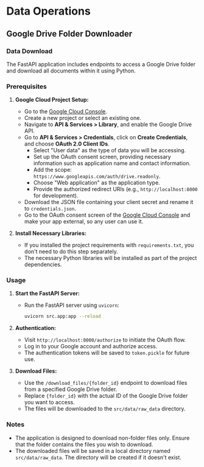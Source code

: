 # Data Operations

## Google Drive Folder Downloader

### Data Download

The FastAPI application includes endpoints to access a Google Drive folder and download all documents within it using Python.

### Prerequisites

1. **Google Cloud Project Setup:**
   - Go to the [Google Cloud Console](https://console.cloud.google.com/).
   - Create a new project or select an existing one.
   - Navigate to **API & Services > Library**, and enable the Google Drive API.
   - Go to **API & Services > Credentials**, click on **Create Credentials**, and choose **OAuth 2.0 Client IDs**.
     - Select "User data" as the type of data you will be accessing.
     - Set up the OAuth consent screen, providing necessary information such as application name and contact information.
     - Add the scope: `https://www.googleapis.com/auth/drive.readonly`.
     - Choose "Web application" as the application type.
     - Provide the authorized redirect URIs (e.g., `http://localhost:8000` for development).
   - Download the JSON file containing your client secret and rename it to `credentials.json`.
   - Go to the OAuth consent screen of the [Google Cloud Console](https://console.cloud.google.com/) and make your app external, so any user can use it.

2. **Install Necessary Libraries:**
   - If you installed the project requirements with `requirements.txt`, you don't need to do this step separately.
   - The necessary Python libraries will be installed as part of the project dependencies.

### Usage

1. **Start the FastAPI Server:**
   - Run the FastAPI server using `uvicorn`:
     ```bash
     uvicorn src.app:app --reload
     ```

2. **Authentication:**
   - Visit `http://localhost:8000/authorize` to initiate the OAuth flow.
   - Log in to your Google account and authorize access.
   - The authentication tokens will be saved to `token.pickle` for future use.

3. **Download Files:**
   - Use the `/download_files/{folder_id}` endpoint to download files from a specified Google Drive folder.
   - Replace `{folder_id}` with the actual ID of the Google Drive folder you want to access.
   - The files will be downloaded to the `src/data/raw_data` directory.

### Notes

- The application is designed to download non-folder files only. Ensure that the folder contains the files you wish to download.
- The downloaded files will be saved in a local directory named `src/data/raw_data`. The directory will be created if it doesn't exist.
